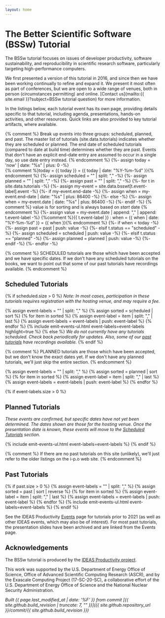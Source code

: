 ```yaml
---
layout: home
---
```

# The Better Scientific Software (BSSw) Tutorial

The BSSw tutorial focuses on issues of developer productivity, software sustainability, and reproducibility in scientific research software, particularly targeting high-performance computers.

We first presented a version of this tutorial in 2016, and since then we have been working continually to refine and expand it.  We present it most often as part of conferences, but we are open to a wide range of venues, both in person (circumstances permitting) and online.  [Contact us](mailto:{{ site.email }}?subject=BSSw tutorial question) for more information.

In the listings below, each tutorial event has its own page, providing details specific to that tutorial, including agenda, presentations, hands-on activities, and other resources.  Quick links are also provided to key tutorial artifacts, where available.

{% comment %}
  Break up events into three groups: scheduled, planned, and past.
  The master list of tutorials (site.data.tutorials) indicates whether they are scheduled or planned.
  The end date of scheduled tutorials (compared to date at build time) determines whether they are past.
  Events that don't have an explicit end-date entry are assumed to occur in a single day, so use date entry instead.
{% endcomment %}
{%- assign today = 'now' | date: "%s" | plus: 0 -%}  
{% comment %}today = {{ today }} = {{ today | date: "%Y-%m-%d" }}{% endcomment %}
{%- assign scheduled = "" | split: "," -%}
{%- assign planned = "" | split: "," -%}
{%- assign past = "" | split: "," -%}
{%- for t in site.data.tutorials -%}
    {%- assign my-event = site.data.bsswt[t.event-label].event -%}
    {%- if my-event.end-date -%}
      {%- assign when = my-event.end-date | date: "%s" | plus: 86400 -%}
    {%- else -%}
       {%- assign when = my-event.date | date: "%s" | plus: 86400 -%}
    {%- endif -%}
    {% comment %} value is for sorting and is always based on *start* date {% endcomment %}
    {%- assign value = my-event.date | append: "," | append: t.event-label -%}
    {%comment %}{{ t.event-label }} : when = {{ when | date: "%Y-%m-%d" }} = {{ when }}{% endcomment %}
    {%- if when < today -%}
        {%- assign past = past | push: value -%}
    {%- elsif t.status == "scheduled" -%}
        {%- assign scheduled = scheduled | push: value -%}
    {%- elsif t.status == "planned" -%}
        {%- assign planned = planned | push: value -%}
    {%- endif -%}
{%- endfor -%}

{% comment %}
    SCHEDULED tutorials are those which have been accepted and we have specific dates.
    If we don't have any scheduled tutorials on the books, we want to point out that
    some of our past tutorials have recordings available.
{% endcomment %}
## Scheduled Tutorials

{% if scheduled.size > 0 %}
*Note: In most cases, participation in these tutorials requires registration with the hosting venue, and may require a fee.*

  {% assign event-labels = "" | split: "," %}
  {% assign sorted = scheduled | sort %}
  {% for item in sorted %}
    {% assign event-label = item | split: "," | last %}
    {% assign event-labels = event-labels | push: event-label %}
  {% endfor %}
  {% include emit-events-ul.html event-labels=event-labels highlight=true %}
{% else %}
*We do not currently have any tutorials scheduled.  Check back periodically for updates.  Also, some of our [past tutorials](#past-tutorials) have recordings available.*
{% endif %}

{% comment %}
    PLANNED tutorials are those which have been accepted, but we don't know the exact dates yet.
    If we don't have any planned tutorials, we'll just skip the entire section.
{% endcomment %}

{% assign event-labels = "" | split: "," %}
{% assign sorted = planned | sort %}
{% for item in sorted %}
  {% assign event-label = item | split: "," | last %}
  {% assign event-labels = event-labels | push: event-label %}
{% endfor %}

{% if event-labels.size > 0 %}
## Planned Tutorials

*These events are confirmed, but specific dates have not yet been determined.  The dates shown are those for the hosting venue. Once the presentation date is known, these events will move to the [Scheduled Tutorials](#scheduled-tutorials) section.*

{% include emit-events-ul.html event-labels=event-labels %}
{% endif %}

{% comment %}
    If there are no past tutorials on this site (unlikely), we'll just refer to the older listings
    on the i-p.o web site.
{% endcomment %}
## Past Tutorials

{% if past.size > 0 %}
  {% assign event-labels = "" | split: "," %}
  {% assign sorted = past | sort | reverse %}
  {% for item in sorted %}
    {% assign event-label = item | split: "," | last %}
    {% assign event-labels = event-labels | push: event-label %}
  {% endfor %}
  {% include emit-events-ul.html event-labels=event-labels %}
{% endif %}

See the IDEAS Productivity [Events](https://ideas-productivity.org/events/) page for tutorials prior to 2021 (as well as other IDEAS events, which may also be of interest).  For most past tutorials, the presentation slides have been archived and are linked from the Events page.

## Acknowledgements

The BSSw tutorial is produced by the [IDEAS Productivity project](https://ideas-productivity.org).

This work was supported by the U.S. Department of Energy Office of Science, Office of Advanced Scientific Computing Research (ASCR), and by the Exascale Computing Project (17-SC-20-SC), a collaborative effort of the U.S. Department of Energy Office of Science and the National Nuclear Security Administration.

*Built {{ page.last_modified_at | date: '%F' }} from commit [{{ site.github.build_revision | truncate: 7, "" }}]({{ site.github.repository_url }}/commit/{{ site.github.build_revision }})*
